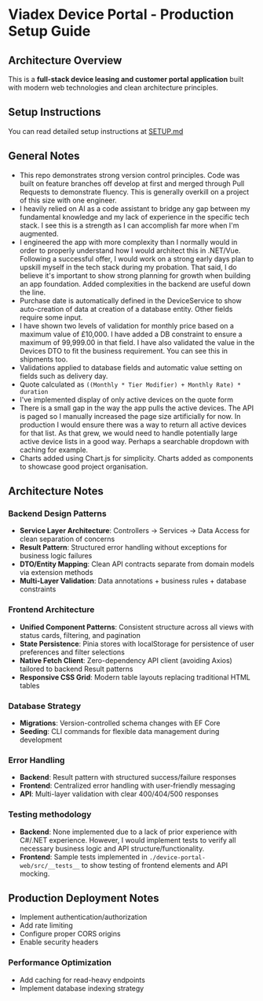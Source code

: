 # Viadex Device Portal - Production Setup Guide

## Architecture Overview

This is a **full-stack device leasing and customer portal application** built with modern web technologies and clean architecture principles.

## Setup Instructions
You can read detailed setup instructions at [SETUP.md](./SETUP.md)

## General Notes

- This repo demonstrates strong version control principles. Code was built on feature branches off develop at first and merged through Pull Requests to demonstrate fluency. This is generally overkill on a project of this size with one engineer.
- I heavily relied on AI as a code assistant to bridge any gap between my fundamental knowledge and my lack of experience in the specific tech stack. I see this is a strength as I can accomplish far more when I'm augmented.
- I engineered the app with more complexity than I normally would in order to properly understand how I would architect this in .NET/Vue. Following a successful offer, I would work on a strong early days plan to upskill myself in the tech stack during my probation. That said, I do believe it's important to show strong planning for growth when building an app foundation. Added complexities in the backend are useful down the line.
- Purchase date is automatically defined in the DeviceService to show auto-creation of data at creation of a database entity. Other fields require some input.
- I have shown two levels of validation for monthly price based on a maximum value of £10,000. I have added a DB constraint to ensure a maximum of 99,999.00 in that field. I have also validated the value in the Devices DTO to fit the business requirement. You can see this in shipments too.
- Validations applied to database fields and automatic value setting on fields such as delivery day.
- Quote calculated as `((Monthly * Tier Modifier) + Monthly Rate) * duration`
- I've implemented display of only active devices on the quote form
- There is a small gap in the way the app pulls the active devices. The API is paged so I manually increased the page size artificially for now. In production I would ensure there was a way to return all active devices for that list. As that grew, we would need to handle potentially large active device lists in a good way. Perhaps a searchable dropdown with caching for example.
- Charts added using Chart.js for simplicity. Charts added as components to showcase good project organisation.

## Architecture Notes

### Backend Design Patterns
- **Service Layer Architecture**: Controllers → Services → Data Access for clean separation of concerns
- **Result Pattern**: Structured error handling without exceptions for business logic failures
- **DTO/Entity Mapping**: Clean API contracts separate from domain models via extension methods
- **Multi-Layer Validation**: Data annotations + business rules + database constraints

### Frontend Architecture
- **Unified Component Patterns**: Consistent structure across all views with status cards, filtering, and pagination
- **State Persistence**: Pinia stores with localStorage for persistence of user preferences and filter selections
- **Native Fetch Client**: Zero-dependency API client (avoiding Axios) tailored to backend Result patterns
- **Responsive CSS Grid**: Modern table layouts replacing traditional HTML tables

### Database Strategy
- **Migrations**: Version-controlled schema changes with EF Core
- **Seeding**: CLI commands for flexible data management during development

### Error Handling
- **Backend**: Result pattern with structured success/failure responses
- **Frontend**: Centralized error handling with user-friendly messaging
- **API**: Multi-layer validation with clear 400/404/500 responses

### Testing methodology
- **Backend**: None implemented due to a lack of prior experience with C#/.NET experience. However, I would implement tests to verify all necessary business logic and API structure/functionality.
- **Frontend**: Sample tests implemented in `./device-portal-web/src/__tests__` to show testing of frontend elements and API mocking.

## Production Deployment Notes

- Implement authentication/authorization
- Add rate limiting
- Configure proper CORS origins
- Enable security headers

### Performance Optimization
- Add caching for read-heavy endpoints
- Implement database indexing strategy